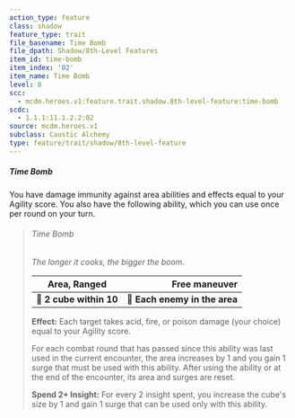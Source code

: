 ```yaml
---
action_type: feature
class: shadow
feature_type: trait
file_basename: Time Bomb
file_dpath: Shadow/8th-Level Features
item_id: time-bomb
item_index: '02'
item_name: Time Bomb
level: 8
scc:
  - mcdm.heroes.v1:feature.trait.shadow.8th-level-feature:time-bomb
scdc:
  - 1.1.1:11.1.2.2:02
source: mcdm.heroes.v1
subclass: Caustic Alchemy
type: feature/trait/shadow/8th-level-feature
---
```


##### Time Bomb

You have damage immunity against area abilities and effects equal to your Agility score. You also have the following ability, which you can use once per round on your turn.

<!-- -->
> ###### Time Bomb
>
> *The longer it cooks, the bigger the boom.*
>
> | **Area, Ranged**        |             **Free maneuver** |
> | ----------------------- | ----------------------------: |
> | **📏 2 cube within 10** | **🎯 Each enemy in the area** |
>
> **Effect:** Each target takes acid, fire, or poison damage (your choice) equal to your Agility score.
>
> For each combat round that has passed since this ability was last used in the current encounter, the area increases by 1 and you gain 1 surge that must be used with this ability. After using the ability or at the end of the encounter, its area and surges are reset.
>
> **Spend 2+ Insight:** For every 2 insight spent, you increase the cube's size by 1 and gain 1 surge that can be used only with this ability.
